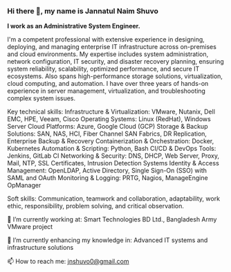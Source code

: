 ### Hi there 👋, my name is Jannatul Naim Shuvo

**I work as an Administrative System Engineer.**

I'm a competent professional with extensive experience in designing, deploying, and managing enterprise IT infrastructure across on-premises and cloud environments. My expertise includes system administration, network configuration, IT security, and disaster recovery planning, ensuring system reliability, scalability, optimized performance, and secure IT ecosystems. Also spans high-performance storage solutions, virtualization, cloud computing, and automation. I have over three years of hands-on experience in server management, virtualization, and troubleshooting complex system issues.

Key technical skills:
Infrastructure & Virtualization: VMware, Nutanix, Dell EMC, HPE, Veeam, Cisco
Operating Systems: Linux (RedHat), Windows Server
Cloud Platforms: Azure, Google Cloud (GCP)
Storage & Backup Solutions: SAN, NAS, HCI, Fiber Channel SAN Fabrics, DR Replication, Enterprise Backup & Recovery
Containerization & Orchestration: Docker, Kubernetes
Automation & Scripting: Python, Bash
CI/CD & DevOps Tools: Jenkins, GitLab CI
Networking & Security: DNS, DHCP, Web Server, Proxy, Mail, NTP, SSL Certificates, Intrusion Detection Systems
Identity & Access Management: OpenLDAP, Active Directory, Single Sign-On (SSO) with SAML and OAuth
Monitoring & Logging: PRTG, Nagios, ManageEngine OpManager

Soft skills:
Communication, teamwork and collaboration, adaptability, work ethic, responsibility, problem solving, and critical observation.


🔭 I’m currently working at: Smart Technologies BD Ltd., Bangladesh Army VMware project

🌱 I’m currently enhancing my knowledge in: Advanced IT systems and infrastructure solutions

📫 How to reach me: jnshuvo0@gmail.com

